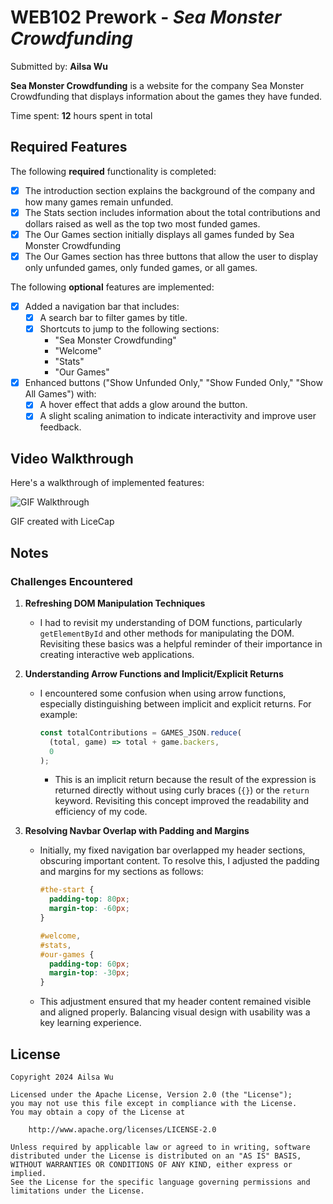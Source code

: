 # WEB102 Prework - _Sea Monster Crowdfunding_

Submitted by: **Ailsa Wu**

**Sea Monster Crowdfunding** is a website for the company Sea Monster Crowdfunding that displays information about the games they have funded.

Time spent: **12** hours spent in total

## Required Features

The following **required** functionality is completed:

- [x] The introduction section explains the background of the company and how many games remain unfunded.
- [x] The Stats section includes information about the total contributions and dollars raised as well as the top two most funded games.
- [x] The Our Games section initially displays all games funded by Sea Monster Crowdfunding
- [x] The Our Games section has three buttons that allow the user to display only unfunded games, only funded games, or all games.

The following **optional** features are implemented:

- [x] Added a navigation bar that includes:
  - [x] A search bar to filter games by title.
  - [x] Shortcuts to jump to the following sections:
    - "Sea Monster Crowdfunding"
    - "Welcome"
    - "Stats"
    - "Our Games"
- [x] Enhanced buttons ("Show Unfunded Only," "Show Funded Only," "Show All Games") with:
  - [x] A hover effect that adds a glow around the button.
  - [x] A slight scaling animation to indicate interactivity and improve user feedback.

## Video Walkthrough

Here's a walkthrough of implemented features:

<img src='https://i.imgur.com/ThZucpf.gif' title='GIF Walkthrough' width='' alt='GIF Walkthrough' />

<!-- Replace this with whatever GIF tool you used! -->

GIF created with LiceCap

<!-- Recommended tools:
[Kap](https://getkap.co/) for macOS
[ScreenToGif](https://www.screentogif.com/) for Windows
[peek](https://github.com/phw/peek) for Linux. -->

## Notes

### Challenges Encountered

1. **Refreshing DOM Manipulation Techniques**

   - I had to revisit my understanding of DOM functions, particularly `getElementById` and other methods for manipulating the DOM. Revisiting these basics was a helpful reminder of their importance in creating interactive web applications.

2. **Understanding Arrow Functions and Implicit/Explicit Returns**

   - I encountered some confusion when using arrow functions, especially distinguishing between implicit and explicit returns. For example:
     ```javascript
     const totalContributions = GAMES_JSON.reduce(
       (total, game) => total + game.backers,
       0
     );
     ```
     - This is an implicit return because the result of the expression is returned directly without using curly braces (`{}`) or the `return` keyword. Revisiting this concept improved the readability and efficiency of my code.

3. **Resolving Navbar Overlap with Padding and Margins**

   - Initially, my fixed navigation bar overlapped my header sections, obscuring important content. To resolve this, I adjusted the padding and margins for my sections as follows:

     ```css
     #the-start {
       padding-top: 80px;
       margin-top: -60px;
     }

     #welcome,
     #stats,
     #our-games {
       padding-top: 60px;
       margin-top: -30px;
     }
     ```

   - This adjustment ensured that my header content remained visible and aligned properly. Balancing visual design with usability was a key learning experience.

## License

    Copyright 2024 Ailsa Wu

    Licensed under the Apache License, Version 2.0 (the "License");
    you may not use this file except in compliance with the License.
    You may obtain a copy of the License at

        http://www.apache.org/licenses/LICENSE-2.0

    Unless required by applicable law or agreed to in writing, software
    distributed under the License is distributed on an "AS IS" BASIS,
    WITHOUT WARRANTIES OR CONDITIONS OF ANY KIND, either express or implied.
    See the License for the specific language governing permissions and
    limitations under the License.
